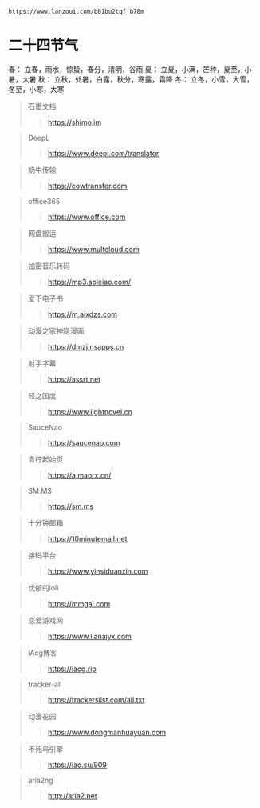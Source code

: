 ```
https://www.lanzoui.com/b01bu2tqf b78m
```

# 二十四节气

春： 立春，雨水，惊蛰，春分，清明，谷雨
夏： 立夏，小满，芒种，夏至，小暑，大暑
秋： 立秋，处暑，白露，秋分，寒露，霜降
冬： 立冬，小雪，大雪，冬至，小寒，大寒


> 石墨文档
>
>> https://shimo.im

> DeepL
>
>> https://www.deepl.com/translator

> 奶牛传输
>
>> https://cowtransfer.com

> office365
>
>> https://www.office.com

> 网盘搬运
>
>> https://www.multcloud.com

> 加密音乐转码
>> https://mp3.aoleiao.com/

> 爱下电子书
>
>> https://m.aixdzs.com

> 动漫之家神隐漫画
>
>> https://dmzj.nsapps.cn

> 射手字幕
>
>> https://assrt.net

> 轻之国度
>
>> https://www.lightnovel.cn

> SauceNao
>
>> https://saucenao.com

> 青柠起始页
>
>> https://a.maorx.cn/

> SM.MS
>
>> https://sm.ms

> 十分钟邮箱
>
>> https://10minutemail.net

> 接码平台
>
>> https://www.yinsiduanxin.com

> 忧郁的loli
>
>> https://mmgal.com

> 恋爱游戏网
>
>> https://www.lianaiyx.com

> iAcg博客
>
>> https://iacg.rip

> tracker-all
>
>> https://trackerslist.com/all.txt

> 动漫花园
>
>> https://www.dongmanhuayuan.com

> 不死鸟引擎
>
>> https://iao.su/909

> aria2ng
>
>> http://aria2.net
